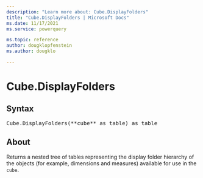 ```yaml
---
description: "Learn more about: Cube.DisplayFolders"
title: "Cube.DisplayFolders | Microsoft Docs"
ms.date: 11/17/2021
ms.service: powerquery

ms.topic: reference
author: dougklopfenstein
ms.author: dougklo

---
```

# Cube.DisplayFolders

## Syntax

<pre>
Cube.DisplayFolders(**cube** as table) as table
</pre>

## About

Returns a nested tree of tables representing the display folder hierarchy of the objects (for example, dimensions and measures) available for use in the `cube`.
